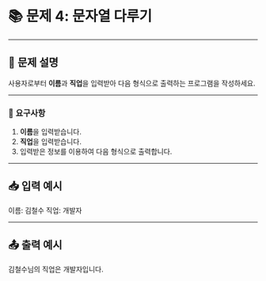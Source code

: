 # 📚 **문제 4: 문자열 다루기**

---

## 📝 **문제 설명**
사용자로부터 **이름**과 **직업**을 입력받아 다음 형식으로 출력하는 프로그램을 작성하세요.

---

### 🎯 **요구사항**
1. **이름**을 입력받습니다.
2. **직업**을 입력받습니다.
3. 입력받은 정보를 이용하여 다음 형식으로 출력합니다.

---

## 📥 **입력 예시**
이름: 김철수 직업: 개발자

---

## 📤 **출력 예시**
김철수님의 직업은 개발자입니다.


